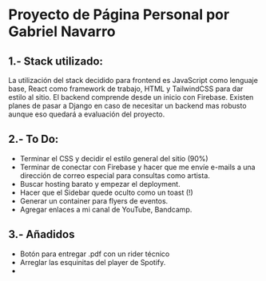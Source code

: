 # Proyecto de Página Personal por Gabriel Navarro

## 1.- Stack utilizado: 
La utilización del stack decidido para frontend es JavaScript como
lenguaje base, React como framework de trabajo, HTML y TailwindCSS para
dar estilo al sitio. 
El backend comprende desde un inicio con Firebase. Existen planes de pasar a Django 
en caso de necesitar un backend mas robusto aunque eso quedará a evaluación 
del proyecto. 

## 2.- To Do:
- Terminar el CSS y decidir el estilo general del sitio (90%)
- Terminar de conectar con Firebase y hacer que me envíe e-mails a una dirección
de correo especial para consultas como artista.
- Buscar hosting barato y empezar el deployment. 
- Hacer que el Sidebar quede oculto como un toast (!)
- Generar un container para flyers de eventos. 
- Agregar enlaces a mi canal de YouTube, Bandcamp. 

## 3.- Añadidos 
- Botón para entregar .pdf con un rider técnico
- Arreglar las esquinitas del player de Spotify.
- 